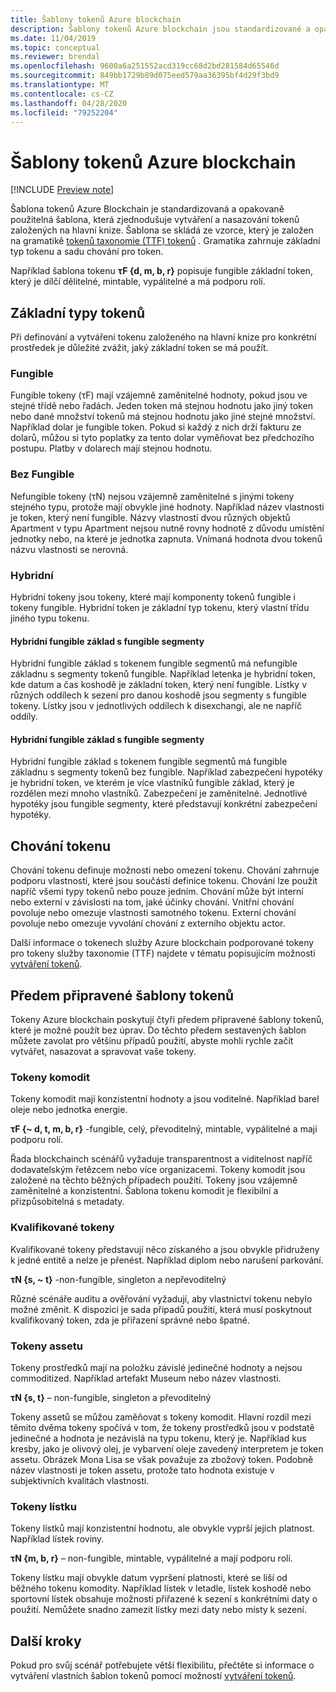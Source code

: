 ```yaml
---
title: Šablony tokenů Azure blockchain
description: Šablony tokenů Azure blockchain jsou standardizované a opakovaně použitelné šablony, které zjednodušují vytváření a nasazování tokenů založených na hlavní knize.
ms.date: 11/04/2019
ms.topic: conceptual
ms.reviewer: brendal
ms.openlocfilehash: 9600a6a251552acd319cc68d2bd281584d65546d
ms.sourcegitcommit: 849bb1729b89d075eed579aa36395bf4d29f3bd9
ms.translationtype: MT
ms.contentlocale: cs-CZ
ms.lasthandoff: 04/28/2020
ms.locfileid: "79252204"
---
```

# <a name="azure-blockchain-tokens-templates"></a>Šablony tokenů Azure blockchain

[!INCLUDE [Preview note](./includes/preview.md)]

Šablona tokenů Azure Blockchain je standardizovaná a opakovaně použitelná šablona, která zjednodušuje vytváření a nasazování tokenů založených na hlavní knize. Šablona se skládá ze vzorce, který je založen na gramatikě [tokenů taxonomie (TTF) tokenů](overview.md#token-taxonomy-framework) . Gramatika zahrnuje základní typ tokenu a sadu chování pro token.  

Například šablona tokenu **τϜ {d, m, b, r}** popisuje fungible základní token, který je dílčí dělitelné, mintable, vypálitelné a má podporu rolí.
  
## <a name="base-token-types"></a>Základní typy tokenů

Při definování a vytváření tokenu založeného na hlavní knize pro konkrétní prostředek je důležité zvážit, jaký základní token se má použít.

### <a name="fungible"></a>Fungible

Fungible tokeny (τF) mají vzájemně zaměnitelné hodnoty, pokud jsou ve stejné třídě nebo řadách. Jeden token má stejnou hodnotu jako jiný token nebo dané množství tokenů má stejnou hodnotu jako jiné stejné množství. Například dolar je fungible token. Pokud si každý z nich drží fakturu ze dolarů, můžou si tyto poplatky za tento dolar vyměňovat bez předchozího postupu. Platby v dolarech mají stejnou hodnotu. 

### <a name="non-fungible"></a>Bez Fungible

Nefungible tokeny (τN) nejsou vzájemně zaměnitelné s jinými tokeny stejného typu, protože mají obvykle jiné hodnoty. Například název vlastnosti je token, který není fungible. Názvy vlastností dvou různých objektů Apartment v typu Apartment nejsou nutně rovny hodnotě z důvodu umístění jednotky nebo, na které je jednotka zapnuta. Vnímaná hodnota dvou tokenů názvu vlastnosti se nerovná.

### <a name="hybrid"></a>Hybridní

Hybridní tokeny jsou tokeny, které mají komponenty tokenů fungible i tokeny fungible. Hybridní token je základní typ tokenu, který vlastní třídu jiného typu tokenu.

#### <a name="hybrid-non-fungible-base-with-fungible-segments"></a>Hybridní fungible základ s fungible segmenty

Hybridní fungible základ s tokenem fungible segmentů má nefungible základnu s segmenty tokenů fungible.
Například letenka je hybridní token, kde datum a čas koshodě je základní token, který není fungible. Lístky v různých oddílech k sezení pro danou koshodě jsou segmenty s fungible tokeny. Lístky jsou v jednotlivých oddílech k disexchangi, ale ne napříč oddíly.

#### <a name="hybrid-fungible-base-with-non-fungible-segments"></a>Hybridní fungible základ s fungible segmenty

Hybridní fungible základ s tokenem fungible segmentů má fungible základnu s segmenty tokenů bez fungible. Například zabezpečení hypotéky je hybridní token, ve kterém je více vlastníků fungible základ, který je rozdělen mezi mnoho vlastníků. Zabezpečení je zaměnitelné. Jednotlivé hypotéky jsou fungible segmenty, které představují konkrétní zabezpečení hypotéky.

## <a name="token-behaviors"></a>Chování tokenu

Chování tokenu definuje možnosti nebo omezení tokenu. Chování zahrnuje podporu vlastností, které jsou součástí definice tokenu. Chování lze použít napříč všemi typy tokenů nebo pouze jedním. Chování může být interní nebo externí v závislosti na tom, jaké účinky chování. Vnitřní chování povoluje nebo omezuje vlastnosti samotného tokenu. Externí chování povoluje nebo omezuje vyvolání chování z externího objektu actor.

Další informace o tokenech služby Azure blockchain podporované tokeny pro tokeny služby taxonomie (TTF) najdete v tématu popisujícím možnosti [vytváření tokenů](composability.md).

## <a name="pre-built-token-templates"></a>Předem připravené šablony tokenů

Tokeny Azure blockchain poskytují čtyři předem připravené šablony tokenů, které je možné použít bez úprav. Do těchto předem sestavených šablon můžete zavolat pro většinu případů použití, abyste mohli rychle začít vytvářet, nasazovat a spravovat vaše tokeny.

### <a name="commodity-tokens"></a>Tokeny komodit

Tokeny komodit mají konzistentní hodnoty a jsou voditelné. Například barel oleje nebo jednotka energie.

**τF {~ d, t, m, b, r}** -fungible, celý, převoditelný, mintable, vypálitelné a mají podporu rolí.

Řada blockchainch scénářů vyžaduje transparentnost a viditelnost napříč dodavatelským řetězcem nebo více organizacemi. Tokeny komodit jsou založené na těchto běžných případech použití. Tokeny jsou vzájemně zaměnitelné a konzistentní. Šablona tokenu komodit je flexibilní a přizpůsobitelná s metadaty.

### <a name="qualified-tokens"></a>Kvalifikované tokeny

Kvalifikované tokeny představují něco získaného a jsou obvykle přidruženy k jedné entitě a nelze je přenést. Například diplom nebo narušení parkování.

**τN {s, ~ t}** -non-fungible, singleton a nepřevoditelný

Různé scénáře auditu a ověřování vyžadují, aby vlastnictví tokenu nebylo možné změnit. K dispozici je sada případů použití, která musí poskytnout kvalifikovaný token, zda je přiřazení správné nebo špatné.

### <a name="asset-tokens"></a>Tokeny assetu

Tokeny prostředků mají na položku závislé jedinečné hodnoty a nejsou commoditized. Například artefakt Museum nebo název vlastnosti.

**τN {s, t}** – non-fungible, singleton a převoditelný

Tokeny assetů se můžou zaměňovat s tokeny komodit. Hlavní rozdíl mezi těmito dvěma tokeny spočívá v tom, že tokeny prostředků jsou v podstatě jedinečné a hodnota je nezávislá na typu tokenu, který je. Například kus kresby, jako je olivový olej, je vybarvení oleje zavedený interpretem je token assetu. Obrázek Mona Lisa se však považuje za zbožový token. Podobně název vlastnosti je token assetu, protože tato hodnota existuje v subjektivních kvalitách vlastnosti.

### <a name="ticket-tokens"></a>Tokeny lístku

Tokeny lístků mají konzistentní hodnotu, ale obvykle vyprší jejich platnost. Například lístek roviny.

**τN {m, b, r}** – non-fungible, mintable, vypálitelné a mají podporu rolí.

Tokeny lístku mají obvykle datum vypršení platnosti, které se liší od běžného tokenu komodity. Například lístek v letadle, lístek koshodě nebo sportovní lístek obsahuje možnosti přiřazené k sezení s konkrétními daty o použití. Nemůžete snadno zamezit lístky mezi daty nebo místy k sezení.

## <a name="next-steps"></a>Další kroky

Pokud pro svůj scénář potřebujete větší flexibilitu, přečtěte si informace o vytváření vlastních šablon tokenů pomocí možností [vytváření tokenů](composability.md).

